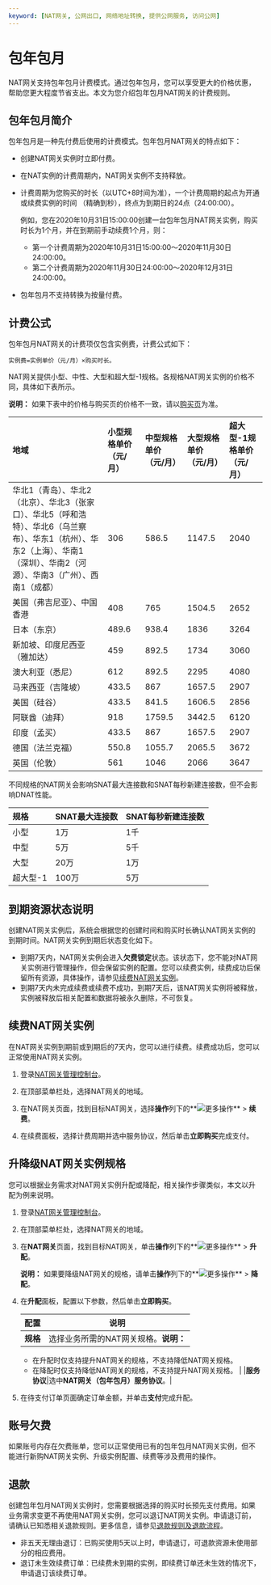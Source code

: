 ```yaml
---
keyword: [NAT网关, 公网出口, 网络地址转换, 提供公网服务, 访问公网]
---
```


# 包年包月

NAT网关支持包年包月计费模式。通过包年包月，您可以享受更大的价格优惠，帮助您更大程度节省支出。本文为您介绍包年包月NAT网关的计费规则。

## 包年包月简介

包年包月是一种先付费后使用的计费模式。包年包月NAT网关的特点如下：

-   创建NAT网关实例时立即付费。
-   在NAT实例的计费周期内，NAT网关实例不支持释放。
-   计费周期为您购买的时长（以UTC+8时间为准），一个计费周期的起点为开通或续费实例的时间 （精确到秒），终点为到期日的24点（24:00:00）。

    例如，您在2020年10月31日15:00:00创建一台包年包月NAT网关实例，购买时长为1个月，并在到期前手动续费1个月，则：

    -   第一个计费周期为2020年10月31日15:00:00～2020年11月30日24:00:00。
    -   第二个计费周期为2020年11月30日24:00:00～2020年12月31日24:00:00。
-   包年包月不支持转换为按量付费。

## 计费公式

包年包月NAT网关的计费项仅包含实例费，计费公式如下：

```
实例费=实例单价（元/月）×购买时长。
```

NAT网关提供小型、中性、大型和超大型-1规格。各规格NAT网关实例的价格不同，具体如下表所示。

**说明：** 如果下表中的价格与购买页的价格不一致，请以[购买页](https://common-buy.aliyun.com/?commodityCode=nat_gw_pre&regionId=cn-qingdao#/buy)为准。

|地域|小型规格单价（元/月）|中型规格单价（元/月）|大型规格单价（元/月）|超大型-1规格单价（元/月）|
|:-|:----------|:----------|:----------|:-------------|
|华北1（青岛）、华北2（北京）、华北3（张家口）、华北5（呼和浩特）、华北6（乌兰察布）、华东1（杭州）、华东2（上海）、华南1（深圳）、华南2（河源）、华南3（广州）、西南1（成都）|306|586.5|1147.5|2040|
|美国（弗吉尼亚）、中国香港|408|765|1504.5|2652|
|日本（东京）|489.6|938.4|1836|3264|
|新加坡、印度尼西亚（雅加达）|459|892.5|1734|3060|
|澳大利亚（悉尼）|612|892.5|2295|4080|
|马来西亚（吉隆坡）|433.5|867|1657.5|2907|
|美国（硅谷）|433.5|841.5|1606.5|2856|
|阿联酋（迪拜）|918|1759.5|3442.5|6120|
|印度（孟买）|433.5|867|1657.5|2907|
|德国（法兰克福）|550.8|1055.7|2065.5|3672|
|英国（伦敦）|561|1046|2066|3647|

不同规格的NAT网关会影响SNAT最大连接数和SNAT每秒新建连接数，但不会影响DNAT性能。

|规格|SNAT最大连接数|SNAT每秒新建连接数|
|:-|:--------|:----------|
|小型|1万|1千|
|中型|5万|5千|
|大型|20万|1万|
|超大型-1|100万|5万|

## 到期资源状态说明

创建NAT网关实例后，系统会根据您的创建时间和购买时长确认NAT网关实例的到期时间。NAT网关实例到期后状态变化如下。

-   到期7天内，NAT网关实例会进入**欠费锁定**状态。该状态下，您不能对NAT网关实例进行管理操作，但会保留实例的配置。您可以续费实例，续费成功后保留所有资源，具体操作，请参见[续费NAT网关实例](#section_bml_m6z_ayh)。
-   到期7天内未完成续费或续费不成功，到期7天后，该NAT网关实例将被释放，实例被释放后相关配置和数据将被永久删除，不可恢复。

## 续费NAT网关实例

在NAT网关实例到期前或到期后的7天内，您可以进行续费。续费成功后，您可以正常使用NAT网关实例。

1.  登录[NAT网关管理控制台](https://vpc.console.aliyun.com/nat)。

2.  在顶部菜单栏处，选择NAT网关的地域。

3.  在NAT网关页面，找到目标NAT网关，选择**操作**列下的**![更多操作](https://static-aliyun-doc.oss-accelerate.aliyuncs.com/assets/img/zh-CN/2081359951/p103337.png)** \> **续费**。

4.  在续费面板，选择计费周期并选中服务协议，然后单击**立即购买**完成支付。


## 升降级NAT网关实例规格

您可以根据业务需求对NAT网关实例升配或降配，相关操作步骤类似，本文以升配为例来说明。

1.  登录[NAT网关管理控制台](https://vpc.console.aliyun.com/nat)。

2.  在顶部菜单栏处，选择NAT网关的地域。

3.  在**NAT网关**页面，找到目标NAT网关，单击**操作**列下的**![更多操作](https://static-aliyun-doc.oss-accelerate.aliyuncs.com/assets/img/zh-CN/2081359951/p103337.png)** \> **升配**。

    **说明：** 如果要降级NAT网关的规格，请单击**操作**列下的**![更多操作](https://static-aliyun-doc.oss-accelerate.aliyuncs.com/assets/img/zh-CN/2081359951/p103337.png)** \> **降配**。

4.  在**升配**面板，配置以下参数，然后单击**立即购买**。

    |配置|说明|
    |--|--|
    |**规格**|选择业务所需的NAT网关规格。**说明：**

    -   在升配时仅支持提升NAT网关的规格，不支持降低NAT网关规格。
    -   在降配时仅支持降低NAT网关的规格，不支持提升NAT网关规格。 |
    |**服务协议**|选中**NAT网关（包年包月）服务协议**。|

5.  在待支付订单页面确定订单金额，并单击**支付**完成升配。


## 账号欠费

如果账号内存在欠费账单，您可以正常使用已有的包年包月NAT网关实例，但不能进行新购NAT网关实例、升级实例配置、续费等涉及费用的操作。

## 退款

创建包年包月NAT网关实例时，您需要根据选择的购买时长预先支付费用。如果业务需求变更不再使用NAT网关实例，您可以退订NAT网关实例。申请退订前，请确认已知悉相关退款规则。更多信息，请参见[退款规则及退款流程](https://help.aliyun.com/knowledge_detail/37096.html)。

-   非五天无理由退订：已购买使用5天以上时，申请退订，可退款资源未使用部分的相应费用。
-   退订未生效续费订单：已续费未到期的实例，即续费订单还未生效的情况下，申请退订该续费订单。

